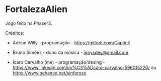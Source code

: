 # FortalezaAlien

Jogo feito na Phaser3.

Créditos:

* Adrian Willy - programação - https://github.com/Capiteli

* Bruno Simões - dono da música - ignysdev@gmail.com

* Ícaro Carvalho (me) - programação/desing - https://www.linkedin.com/in/%C3%ADcaro-carvalho-596015220/ ou https://www.behance.net/sinforoso
